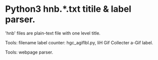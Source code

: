 # Python3 hnb.*.txt titile & label parser.
'hnb' files are plain-text file with one level title.

Tools: filename label counter: hgc_agiflbl.py, liH Gif Collecter a-Gif label.

Tools: webpage parser.
